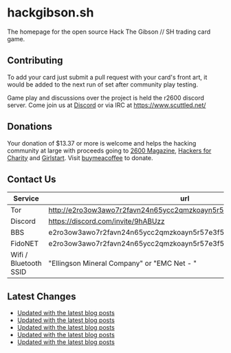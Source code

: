 # hackgibson.sh
The homepage for the open source Hack The Gibson // SH trading card game.


## Contributing

To add your card just submit a pull request with your card's front art, it would be added to the next run of set after community play testing.

Game play and discussions over the project is held the r2600 discord server. Come join us at [Discord](https://discord.com/invite/9hABUzz) or via IRC at https://www.scuttled.net/


## Donations

Your donation of $13.37 or more is welcome and helps the hacking community at large with proceeds going to [2600 Magazine](https://2600.com/), [Hackers for Charity](https://hackersforcharity.org) and [Girlstart](https://girlstart.org).  Visit [buymeacoffee](https://www.buymeacoffee.com/hackgibson.sh) to donate.


## Contact Us

Service | url
-|-
Tor | http://e2ro3ow3awo7r2favn24n65ycc2qmzkoayn5r57e3f56nvjwdcgg32ad.onion
Discord | https://discord.com/invite/9hABUzz
BBS | e2ro3ow3awo7r2favn24n65ycc2qmzkoayn5r57e3f56nvjwdcgg32ad.onion:23
FidoNET | e2ro3ow3awo7r2favn24n65ycc2qmzkoayn5r57e3f56nvjwdcgg32ad.onion:24554
Wifi / Bluetooth SSID | "Ellingson Mineral Company" or "EMC Net - <fidonet address>"

## Latest Changes
<!-- BLOG-POST-LIST:START -->
- [Updated with the latest blog posts](https://github.com/DFW2600/hackgibson.sh/commit/93e875c9c0696fb2e3daa6b23b0a4abefcc8868a)
- [Updated with the latest blog posts](https://github.com/DFW2600/hackgibson.sh/commit/e9e05224a236967c39fcaf39f821d728ff8d3c8d)
- [Updated with the latest blog posts](https://github.com/DFW2600/hackgibson.sh/commit/2eff3bcd0e419f203585d16f4c42c7e83551a7ba)
- [Updated with the latest blog posts](https://github.com/DFW2600/hackgibson.sh/commit/355256c0878b6dd188ff50c6e29d371d3ef303be)
- [Updated with the latest blog posts](https://github.com/DFW2600/hackgibson.sh/commit/36d6f145cd3ccd45c0df5ca6fb83f0b5bc0a9246)
<!-- BLOG-POST-LIST:END -->
